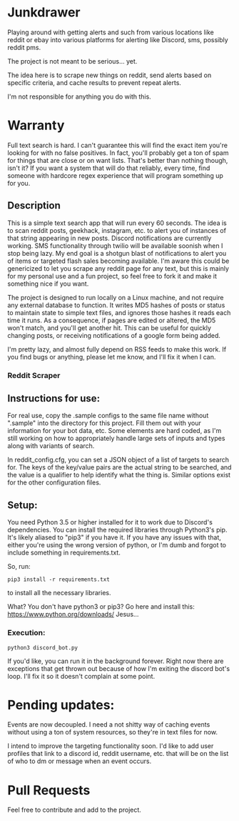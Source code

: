 # Junkdrawer
Playing around with getting alerts and such from various locations like reddit or ebay into various platforms for alerting like Discord, sms, possibly reddit pms.

The project is not meant to be serious... yet.

The idea here is to scrape new things on reddit, send alerts based on specific criteria, and cache results to prevent repeat alerts.

I'm not responsible for anything you do with this.

# Warranty
Full text search is hard. I can't guarantee this will find the exact item you're looking for with no false positives. In fact, you'll probably get a ton of spam for things that are close or on want lists. That's better than nothing though, isn't it? If you want a system that will do that reliably, every time, find someone with hardcore regex experience that will program something up for you.

## Description

This is a simple text search app that will run every 60 seconds. The idea is to scan reddit posts, geekhack, instagram, etc. to alert you of instances of that string appearing in new posts. Discord notifications are currently working. SMS functionality through twilio will be available soonish when I stop being lazy. My end goal is a shotgun blast of notifications to alert you of items or targeted flash sales becoming available. I'm aware this could be genericized to let you scrape any reddit page for any text, but this is mainly for my personal use and a fun project, so feel free to fork it and make it something nice if you want.

The project is designed to run locally on a Linux machine, and not require any external database to function. It writes MD5 hashes of posts or status to maintain state to simple text files, and ignores those hashes it reads each time it runs. As a consequence, if pages are edited or altered, the MD5 won't match, and you'll get another hit. This can be useful for quickly changing posts, or receiving notifications of a google form being added.

I'm pretty lazy, and almost fully depend on RSS feeds to make this work. If you find bugs or anything, please let me know, and I'll fix it when I can.

### Reddit Scraper


## Instructions for use:

For real use, copy the .sample configs to the same file name without ".sample" into the directory for this project. Fill them out with your information for your bot data, etc. Some elements are hard coded, as I'm still working on how to appropriately handle large sets of inputs and types along with variants of search.

In reddit_config.cfg, you can set a JSON object of a list of targets to search for. The keys of the key/value pairs are the actual string to be searched, and the value is a qualifier to help identify what the thing is. Similar options exist for the other configuration files.

## Setup:

You need Python 3.5 or higher installed for it to work due to Discord's dependencies. You can install the required libraries through Python3's pip. It's likely aliased to "pip3" if you have it. If you have any issues with that, either you're using the wrong version of python, or I'm dumb and forgot to include something in requirements.txt.

So, run:

```
pip3 install -r requirements.txt
```

to install all the necessary libraries. 

What? You don't have python3 or pip3? Go here and install this: https://www.python.org/downloads/ Jesus...

### Execution:
```
python3 discord_bot.py
```

If you'd like, you can run it in the background forever. Right now there are exceptions that get thrown out because of how I'm exiting the discord bot's loop. I'll fix it so it doesn't complain at some point.

# Pending updates:

Events are now decoupled. I need a not shitty way of caching events without using a ton of system resources, so they're in text files for now.

I intend to improve the targeting functionality soon. I'd like to add user profiles that link to a discord id, reddit username, etc. that will be on the list of who to dm or message when an event occurs.


# Pull Requests

Feel free to contribute and add to the project.
